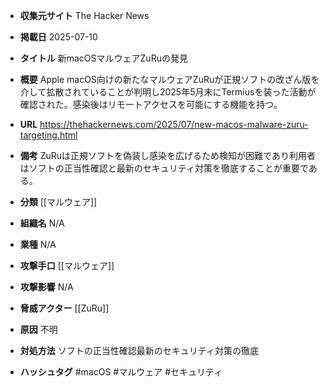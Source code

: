 - **収集元サイト**
The Hacker News

- **掲載日**
2025-07-10

- **タイトル**
新macOSマルウェアZuRuの発見

- **概要**
Apple macOS向けの新たなマルウェアZuRuが正規ソフトの改ざん版を介して拡散されていることが判明し2025年5月末にTermiusを装った活動が確認された。感染後はリモートアクセスを可能にする機能を持つ。

- **URL**
https://thehackernews.com/2025/07/new-macos-malware-zuru-targeting.html

- **備考**
ZuRuは正規ソフトを偽装し感染を広げるため検知が困難であり利用者はソフトの正当性確認と最新のセキュリティ対策を徹底することが重要である。

- **分類**
[[マルウェア]]

- **組織名**
N/A

- **業種**
N/A

- **攻撃手口**
[[マルウェア]]

- **攻撃影響**
N/A

- **脅威アクター**
[[ZuRu]]

- **原因**
不明

- **対処方法**
ソフトの正当性確認最新のセキュリティ対策の徹底

- **ハッシュタグ**
#macOS #マルウェア #セキュリティ
